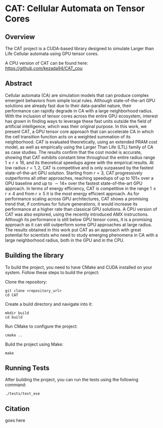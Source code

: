 # CAT: Cellular Automata on Tensor Cores

## Overview

The CAT project is a CUDA-based library designed to simulate Larger than Life Cellular automata using GPU tensor cores.

A CPU version of CAT can be found here: https://github.com/kezada94/CAT_cpu

## Abstract
Cellular automata (CA) are simulation models that can produce complex emergent behaviors from simple local rules. Although state-of-the-art GPU solutions are already fast due to their data-parallel nature, their performance can rapidly degrade in CA with a large neighborhood radius. With the inclusion of tensor cores across the entire GPU ecosystem,  interest has grown in finding ways to leverage these fast units outside the field of artificial intelligence, which was their original purpose. 
In this work, we present CAT, a GPU tensor core approach that can accelerate CA in which the cell transition function acts on a weighted summation of its neighborhood. CAT is evaluated theoretically, using an extended PRAM cost model, as well as empirically using the Larger Than Life (LTL) family of CA as case studies. The results confirm that the cost model is accurate, showing that CAT exhibits constant time throughout the entire radius range $1 \le r \le 16$, and its theoretical speedups agree with the empirical results. At low radius $r=1,2$, CAT is competitive and is only surpassed by the fastest state-of-the-art GPU solution. Starting from $r=3$, CAT progressively outperforms all other approaches, reaching speedups of up to $101\times$ over a GPU baseline and up to $\sim 14\times$ over the fastest state-of-the-art GPU approach. In terms of energy efficiency, CAT is competitive in the range $1 \le r \le 4$ and from $r \ge 5$ it is the most energy efficient approach. As for performance scaling across GPU architectures, CAT shows a promising trend that, if continues for future generations, it would increase its performance at a higher rate than classical GPU solutions. A CPU version of CAT was also explored, using the recently introduced AMX instructions. Although its performance is still below GPU tensor cores, it is a promising approach as it can still outperform some GPU approaches at large radius. The results obtained in this work put CAT as an approach with great potential for scientists who need to study emerging phenomena in CA with a large neighborhood radius, both in the GPU and in the CPU. 

## Building the library

To build the project, you need to have CMake and CUDA installed on your system. Follow these steps to build the project:

Clone the repository:
```
git clone <repository_url>
cd CAT
```
Create a build directory and navigate into it:
```
mkdir build
cd build
```
Run CMake to configure the project:
```
cmake ..
```
Build the project using Make:
```
make
```

## Running Tests

After building the project, you can run the tests using the following command:
```
./tests/test_exe
```
## Citation

goes here

